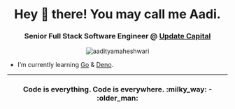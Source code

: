 <h1 align="center">Hey 👋 there! You may call me Aadi.</h1>
<h3 align="center">Senior Full Stack Software Engineer @ <a href="https://www.updatecapital.com/">Update Capital</a></h3>

<p align="center"> <img src="https://komarev.com/ghpvc/?username=aadityamaheshwari&label=Profile%20views&color=brightgreen&style=flat" alt="aadityamaheshwari" /> </p>

- I’m currently learning [Go](https://go.dev/) & [Deno](https://github.com/denoland/deno).

<hr />
<h3 align="center"> Code is everything. Code is everywhere. :milky_way: - :older_man: </h3>
